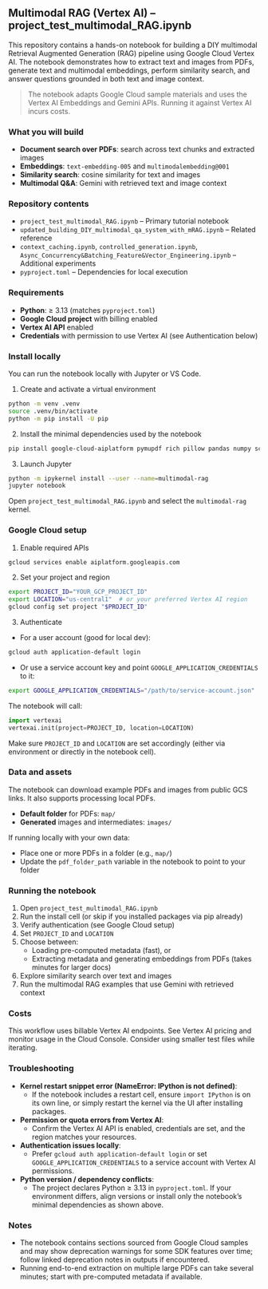 ## Multimodal RAG (Vertex AI) – project_test_multimodal_RAG.ipynb

This repository contains a hands-on notebook for building a DIY multimodal Retrieval Augmented Generation (RAG) pipeline using Google Cloud Vertex AI. The notebook demonstrates how to extract text and images from PDFs, generate text and multimodal embeddings, perform similarity search, and answer questions grounded in both text and image context.

> The notebook adapts Google Cloud sample materials and uses the Vertex AI Embeddings and Gemini APIs. Running it against Vertex AI incurs costs.

### What you will build
- **Document search over PDFs**: search across text chunks and extracted images
- **Embeddings**: `text-embedding-005` and `multimodalembedding@001`
- **Similarity search**: cosine similarity for text and images
- **Multimodal Q&A**: Gemini with retrieved text and image context

### Repository contents
- `project_test_multimodal_RAG.ipynb` – Primary tutorial notebook
- `updated_building_DIY_multimodal_qa_system_with_mRAG.ipynb` – Related reference
- `context_caching.ipynb`, `controlled_generation.ipynb`, `Async_Concurrency&Batching_Feature&Vector_Engineering.ipynb` – Additional experiments
- `pyproject.toml` – Dependencies for local execution

### Requirements
- **Python**: ≥ 3.13 (matches `pyproject.toml`)
- **Google Cloud project** with billing enabled
- **Vertex AI API** enabled
- **Credentials** with permission to use Vertex AI (see Authentication below)

### Install locally
You can run the notebook locally with Jupyter or VS Code.

1) Create and activate a virtual environment
```bash
python -m venv .venv
source .venv/bin/activate
python -m pip install -U pip
```

2) Install the minimal dependencies used by the notebook
```bash
pip install google-cloud-aiplatform pymupdf rich pillow pandas numpy scikit-learn jupyter ipykernel
```

3) Launch Jupyter
```bash
python -m ipykernel install --user --name=multimodal-rag
jupyter notebook
```
Open `project_test_multimodal_RAG.ipynb` and select the `multimodal-rag` kernel.

### Google Cloud setup
1) Enable required APIs
```bash
gcloud services enable aiplatform.googleapis.com
```

2) Set your project and region
```bash
export PROJECT_ID="YOUR_GCP_PROJECT_ID"
export LOCATION="us-central1"  # or your preferred Vertex AI region
gcloud config set project "$PROJECT_ID"
```

3) Authenticate
- For a user account (good for local dev):
```bash
gcloud auth application-default login
```
- Or use a service account key and point `GOOGLE_APPLICATION_CREDENTIALS` to it:
```bash
export GOOGLE_APPLICATION_CREDENTIALS="/path/to/service-account.json"
```

The notebook will call:
```python
import vertexai
vertexai.init(project=PROJECT_ID, location=LOCATION)
```
Make sure `PROJECT_ID` and `LOCATION` are set accordingly (either via environment or directly in the notebook cell).

### Data and assets
The notebook can download example PDFs and images from public GCS links. It also supports processing local PDFs.

- **Default folder** for PDFs: `map/`
- **Generated** images and intermediates: `images/`

If running locally with your own data:
- Place one or more PDFs in a folder (e.g., `map/`)
- Update the `pdf_folder_path` variable in the notebook to point to your folder

### Running the notebook
1) Open `project_test_multimodal_RAG.ipynb`
2) Run the install cell (or skip if you installed packages via pip already)
3) Verify authentication (see Google Cloud setup)
4) Set `PROJECT_ID` and `LOCATION`
5) Choose between:
   - Loading pre-computed metadata (fast), or
   - Extracting metadata and generating embeddings from PDFs (takes minutes for larger docs)
6) Explore similarity search over text and images
7) Run the multimodal RAG examples that use Gemini with retrieved context

### Costs
This workflow uses billable Vertex AI endpoints. See Vertex AI pricing and monitor usage in the Cloud Console. Consider using smaller test files while iterating.

### Troubleshooting
- **Kernel restart snippet error (NameError: IPython is not defined)**:
  - If the notebook includes a restart cell, ensure `import IPython` is on its own line, or simply restart the kernel via the UI after installing packages.
- **Permission or quota errors from Vertex AI**:
  - Confirm the Vertex AI API is enabled, credentials are set, and the region matches your resources.
- **Authentication issues locally**:
  - Prefer `gcloud auth application-default login` or set `GOOGLE_APPLICATION_CREDENTIALS` to a service account with Vertex AI permissions.
- **Python version / dependency conflicts**:
  - The project declares Python ≥ 3.13 in `pyproject.toml`. If your environment differs, align versions or install only the notebook’s minimal dependencies as shown above.

### Notes
- The notebook contains sections sourced from Google Cloud samples and may show deprecation warnings for some SDK features over time; follow linked deprecation notes in outputs if encountered.
- Running end-to-end extraction on multiple large PDFs can take several minutes; start with pre-computed metadata if available.
